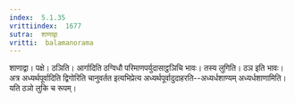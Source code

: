 ```yaml
---
index:  5.1.35
vrittiindex:  1677
sutra:  शाणाद्वा
vritti:  balamanorama 
---
```


शाणाद्वा। पक्षे। ठञिति। आर्गादिति ठग्विधौ परिमाणपर्युदासाट्ठञिचि भावः। तस्य लुगिति। ठञ इति भावः। अत्र अध्यर्थपूर्वादिति द्विगोरिति चानुवर्तत इत्यभिप्रेत्य अध्यर्थपूर्वादुदाहरति--अध्यर्धशाण्यम् अध्यर्धशाणामिति। यति ठञो लुकि च रूपम्। 

